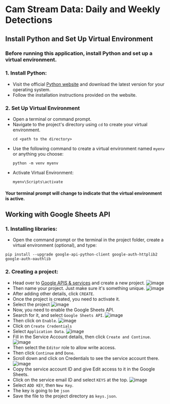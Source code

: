 # Cam Stream Data: Daily and Weekly Detections

## Install Python and Set Up Virtual Environment
### Before running this application, install Python and set up a virtual environment.
### 1. Install Python:
- Visit the official [Python website](https://www.python.org/downloads/) and download the latest version for your operating system.
- Follow the installation instructions provided on the website.
### 2. Set Up Virtual Environment
- Open a terminal or command prompt.
- Navigate to the project's directory using `cd` to create your virtual environment.
  ```
  cd <path to the directory>
  ```
- Use the following command to create a virtual environment named `myenv` or anything you choose:
  ```
  python -m venv myenv
  ```
- Activate Virtual Environment:
  ```
  myenv\Scripts\activate
  ```
#### Your terminal prompt will change to indicate that the virtual environment is active.

## Working with Google Sheets API
### 1. Installing libraries:
- Open the command prompt or the terminal in the project folder, create a virtual environment (optional), and type:
```
pip install --upgrade google-api-python-client google-auth-httplib2 google-auth-oauthlib
```
### 2. Creating a project:
- Head over to [Google APIS & services](https://console.cloud.google.com/projectselector2/apis/dashboard?supportedpurview=project) and create a new project.
  ![image](https://github.com/derickcjohn/camstream/assets/96041141/34191cb4-ee8e-4452-8dc1-31ff781069d1)
- Then name your project. Just make sure it's something unique.
  ![image](https://github.com/derickcjohn/camstream/assets/96041141/3992aab2-bd62-405b-9f90-85802f18dc88)
- After adding other details, click `CREATE`.
- Once the project is created, you need to activate it.
- Select the project
  ![image](https://github.com/derickcjohn/camstream/assets/96041141/6b8958a1-4f39-44cb-9698-c53f4f08739a)
- Now, you need to enable the Google Sheets API.
- Search for it, and select `Google Sheets API`.
  ![image](https://github.com/derickcjohn/camstream/assets/96041141/2aedc975-2f10-4a19-a173-e329e85be338)
- Then click on `Enable`.
  ![image](https://github.com/derickcjohn/camstream/assets/96041141/c9f81b59-5a09-467a-9273-ad0b39518444)
- Click on `Create Credentials`
- Select `Application Data`.
  ![image](https://github.com/derickcjohn/camstream/assets/96041141/bde2817b-5959-463f-bfa3-22464b1eef5b)
- Fill in the Service Account details, then click `Create and Continue`.
  ![image](https://github.com/derickcjohn/camstream/assets/96041141/203fd831-f2e6-4eb0-a69e-39d88cd0f2eb)
- Then select the `Editor` role to allow write access.
- Then click `Continue` and `Done`.
- Scroll down and click on Credentials to see the service account there.
  ![image](https://github.com/derickcjohn/camstream/assets/96041141/34aa82da-571c-4293-8c05-efc1f44b7e65)
- Copy the service account ID and give Edit access to it in the Google Sheets.
- Click on the service email ID and select `KEYS` at the top.
  ![image](https://github.com/derickcjohn/camstream/assets/96041141/1a78c606-3060-468b-b6c9-a726819cca03)
- Select `ADD KEY`, then `New Key`.
- The key is going to be `json`
- Save the file to the project directory as `keys.json`.








